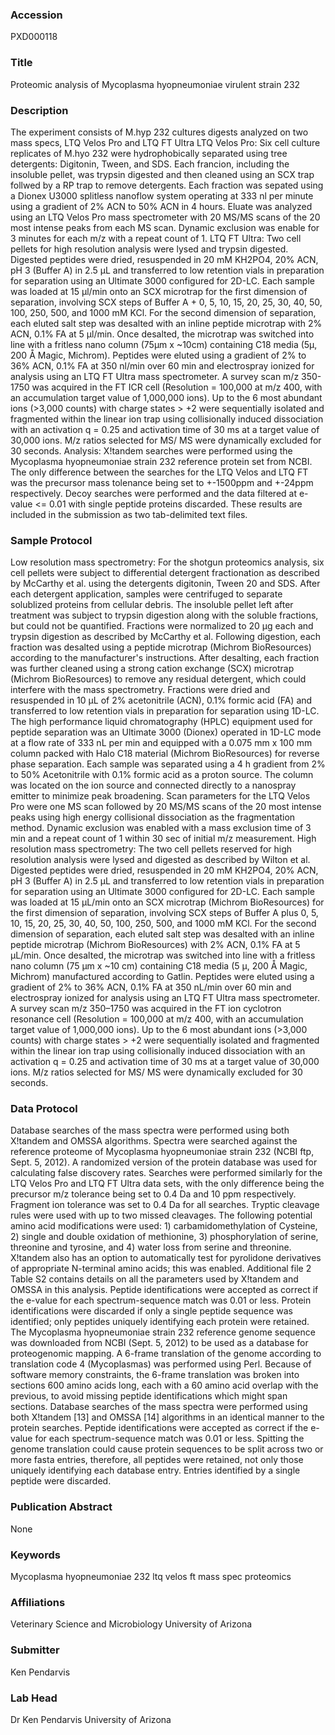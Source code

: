 ### Accession
PXD000118

### Title
Proteomic analysis of Mycoplasma hyopneumoniae virulent strain 232

### Description
The experiment consists of M.hyp 232 cultures digests analyzed on two mass specs, LTQ Velos Pro and LTQ FT Ultra LTQ Velos Pro: Six cell culture replicates of M.hyo 232 were hydrophobically separated using tree detergents: Digitonin, Tween, and SDS.  Each francion, including the insoluble pellet, was trypsin digested and then cleaned using an SCX trap follwed by a RP trap to remove detergents. Each fraction was sepated using a Dionex U3000 splitless nanoflow system operating at 333 nl per minute using a gradient of 2% ACN to 50% ACN in 4 hours.  Eluate was analyzed using an LTQ Velos Pro mass spectrometer with 20 MS/MS scans of the 20 most intense peaks from each MS scan.  Dynamic exclusion was enable for 3 minutes for each m/z with a repeat count of 1.  LTQ FT Ultra: Two cell pellets for high resolution analysis were lysed and trypsin digested. Digested peptides were dried, resuspended in 20 mM KH2PO4, 20% ACN, pH 3 (Buffer A) in 2.5 µL and transferred to low retention vials in preparation for separation using an Ultimate 3000 configured for 2D-LC. Each sample was loaded at 15 µl/min onto an SCX microtrap for the first dimension of separation, involving SCX steps of Buffer A + 0, 5, 10, 15, 20, 25, 30, 40, 50, 100, 250, 500, and 1000 mM KCl. For the second dimension of separation, each eluted salt step was desalted with an inline peptide microtrap with 2% ACN, 0.1% FA at 5 µl/min. Once desalted, the microtrap was switched into line with a fritless nano column (75µm x ~10cm) containing C18 media (5µ, 200 Å Magic, Michrom). Peptides were eluted using a gradient of 2% to 36% ACN, 0.1% FA at 350 nl/min over 60 min and electrospray ionized for analysis using an LTQ FT Ultra mass spectrometer.   A survey scan m/z 350-1750 was acquired in the FT ICR cell (Resolution = 100,000 at m/z 400, with an accumulation target value of 1,000,000 ions).  Up to the 6 most abundant ions (>3,000 counts) with charge states > +2 were sequentially isolated and fragmented within the linear ion trap using collisionally induced dissociation with an activation q = 0.25 and activation time of 30 ms at a target value of 30,000 ions.  M/z ratios selected for MS/ MS were dynamically excluded for 30 seconds.  Analysis: X!tandem searches were performed using the Mycoplasma hyopneumoniae strain 232 reference protein set from NCBI.  The only difference between the searches for the LTQ Velos and LTQ FT was the precursor mass tolenance being set to +-1500ppm and +-24ppm respectively.  Decoy searches were performed and the data filtered at e-value <= 0.01 with single peptide proteins discarded.  These results are included in the submission as two tab-delimited text files.

### Sample Protocol
Low resolution mass spectrometry: For the shotgun proteomics analysis, six cell pellets were subject to differential detergent fractionation as described by McCarthy et al. using the detergents digitonin, Tween 20 and SDS. After each detergent application, samples were centrifuged to separate solublized proteins from cellular debris. The insoluble pellet left after treatment was subject to trypsin digestion along with the soluble fractions, but could not be quantified. Fractions were normalized to 20 μg each and trypsin digestion as described by McCarthy et al. Following digestion, each fraction was desalted using a peptide microtrap (Michrom BioResources) according to the manufacturer's instructions. After desalting, each fraction was further cleaned using a strong cation exchange (SCX) microtrap (Michrom BioResources) to remove any residual detergent, which could interfere with the mass spectrometry. Fractions were dried and resuspended in 10 μL of 2% acetonitrile (ACN), 0.1% formic acid (FA) and transferred to low retention vials in preparation for separation using 1D-LC. The high performance liquid chromatography (HPLC) equipment used for peptide separation was an Ultimate 3000 (Dionex) operated in 1D-LC mode at a flow rate of 333 nL per min and equipped with a 0.075 mm x 100 mm column packed with Halo C18 material (Michrom BioResources) for reverse phase separation. Each sample was separated using a 4 h gradient from 2% to 50% Acetonitrile with 0.1% formic acid as a proton source. The column was located on the ion source and connected directly to a nanospray emitter to minimize peak broadening. Scan parameters for the LTQ Velos Pro were one MS scan followed by 20 MS/MS scans of the 20 most intense peaks using high energy collisional dissociation as the fragmentation method. Dynamic exclusion was enabled with a mass exclusion time of 3 min and a repeat count of 1 within 30 sec of initial m/z measurement. High resolution mass spectrometry: The two cell pellets reserved for high resolution analysis were lysed and digested as described by Wilton et al. Digested peptides were dried, resuspended in 20 mM KH2PO4, 20% ACN, pH 3 (Buffer A) in 2.5 μL and transferred to low retention vials in preparation for separation using an Ultimate 3000 configured for 2D-LC. Each sample was loaded at 15 μL/min onto an SCX microtrap (Michrom BioResources) for the first dimension of separation, involving SCX steps of Buffer A plus 0, 5, 10, 15, 20, 25, 30, 40, 50, 100, 250, 500, and 1000 mM KCl. For the second dimension of separation, each eluted salt step was desalted with an inline peptide microtrap (Michrom BioResources) with 2% ACN, 0.1% FA at 5 μL/min. Once desalted, the microtrap was switched into line with a fritless nano column (75 μm x ~10 cm) containing C18 media (5 μ, 200 Å Magic, Michrom) manufactured according to Gatlin. Peptides were eluted using a gradient of 2% to 36% ACN, 0.1% FA at 350 nL/min over 60 min and electrospray ionized for analysis using an LTQ FT Ultra mass spectrometer. A survey scan m/z 350–1750 was acquired in the FT ion cyclotron resonance cell (Resolution = 100,000 at m/z 400, with an accumulation target value of 1,000,000 ions). Up to the 6 most abundant ions (>3,000 counts) with charge states > +2 were sequentially isolated and fragmented within the linear ion trap using collisionally induced dissociation with an activation q = 0.25 and activation time of 30 ms at a target value of 30,000 ions. M/z ratios selected for MS/ MS were dynamically excluded for 30 seconds.

### Data Protocol
Database searches of the mass spectra were performed using both X!tandem and OMSSA algorithms. Spectra were searched against the reference proteome of Mycoplasma hyopneumoniae strain 232 (NCBI ftp, Sept. 5, 2012). A randomized version of the protein database was used for calculating false discovery rates. Searches were performed similarly for the LTQ Velos Pro and LTQ FT Ultra data sets, with the only difference being the precursor m/z tolerance being set to 0.4 Da and 10 ppm respectively. Fragment ion tolerance was set to 0.4 Da for all searches. Tryptic cleavage rules were used with up to two missed cleavages. The following potential amino acid modifications were used: 1) carbamidomethylation of Cysteine, 2) single and double oxidation of methionine, 3) phosphorylation of serine, threonine and tyrosine, and 4) water loss from serine and threonine. X!tandem also has an option to automatically test for pyrolidone derivatives of appropriate N-terminal amino acids; this was enabled. Additional file 2 Table S2 contains details on all the parameters used by X!tandem and OMSSA in this analysis. Peptide identifications were accepted as correct if the e-value for each spectrum-sequence match was 0.01 or less. Protein identifications were discarded if only a single peptide sequence was identified; only peptides uniquely identifying each protein were retained. The Mycoplasma hyopneumoniae strain 232 reference genome sequence was downloaded from NCBI (Sept. 5, 2012) to be used as a database for proteogenomic mapping. A 6-frame translation of the genome according to translation code 4 (Mycoplasmas) was performed using Perl. Because of software memory constraints, the 6-frame translation was broken into sections 600 amino acids long, each with a 60 amino acid overlap with the previous, to avoid missing peptide identifications which might span sections. Database searches of the mass spectra were performed using both X!tandem [13] and OMSSA [14] algorithms in an identical manner to the protein searches. Peptide identifications were accepted as correct if the e-value for each spectrum-sequence match was 0.01 or less. Spitting the genome translation could cause protein sequences to be split across two or more fasta entries, therefore, all peptides were retained, not only those uniquely identifying each database entry. Entries identified by a single peptide were discarded.

### Publication Abstract
None

### Keywords
Mycoplasma hyopneumoniae 232 ltq velos ft mass spec proteomics

### Affiliations
Veterinary Science and Microbiology
University of Arizona

### Submitter
Ken Pendarvis

### Lab Head
Dr Ken Pendarvis
University of Arizona


